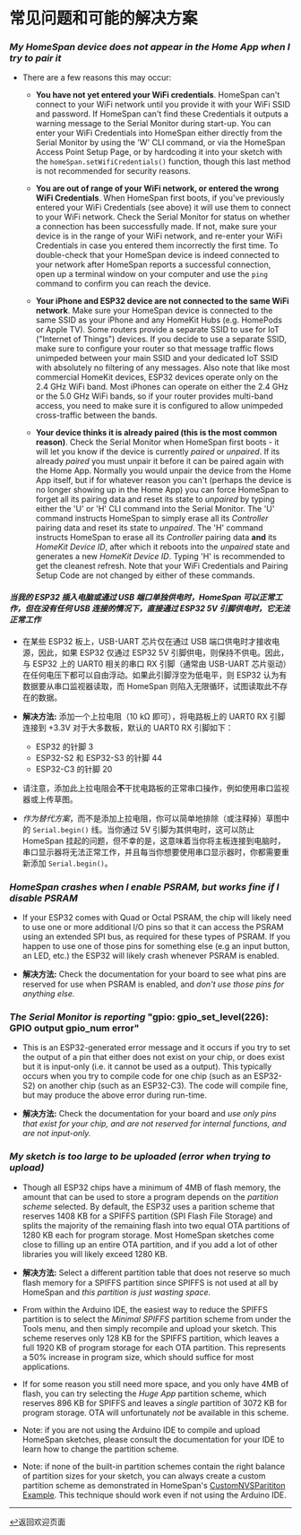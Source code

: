 <!--  原文时间：2024.3.9，翻译时间：2024.5.7，校对时间：2024.5.31  -->

# 常见问题和可能的解决方案

### *My HomeSpan device does not appear in the Home App when I try to pair it*

* There are a few reasons this may occur:

  * **You have not yet entered your WiFi credentials**.  HomeSpan can't connect to your WiFi network until you provide it with your WiFi&nbsp;SSID and password. If HomeSpan can't find these Credentials it outputs a warning message to the Serial Monitor during start-up.  You can enter your WiFi Credentials into HomeSpan either directly from the Serial Monitor by using the 'W' CLI command, or via the HomeSpan Access Point Setup Page, or by hardcoding it into your sketch with the `homeSpan.setWifiCredentials()` function, though this last method is not recommended for security reasons.

  * **You are out of range of your WiFi network, or entered the wrong WiFi Credentials**.  When HomeSpan first boots, if you've previously entered your WiFi Credentials (see above) it will use them to connect to your WiFi network.  Check the Serial Monitor for status on whether a connection has been successfully made.  If not, make sure your device is in the range of your WiFi network, and re-enter your WiFi Credentials in case you entered them incorrectly the first time.  To double-check that your HomeSpan device is indeed connected to your network after HomeSpan reports a successful connection, open up a terminal window on your computer and use the `ping` command to confirm you can reach the device. 
 
  * **Your iPhone and ESP32 device are not connected to the same WiFi network**.  Make sure your HomeSpan device is connected to the same SSID as your iPhone and any HomeKit Hubs (e.g. HomePods or Apple TV).  Some routers provide a separate SSID to use for IoT ("Internet of Things") devices. If you decide to use a separate SSID, make sure to configure your router so that message traffic flows unimpeded between your main SSID and your dedicated IoT SSID with absolutely no filtering of any messages. Also note that like most commercial HomeKit devices, ESP32 devices operate only on the 2.4 GHz WiFi band.  Most iPhones can operate on either the 2.4 GHz or the 5.0 GHz WiFi bands, so if your router provides multi-band access, you need to make sure it is configured to allow unimpeded cross-traffic between the bands.
    
  * **Your device thinks it is already paired (this is the most common reason)**.  Check the Serial Monitor when HomeSpan first boots - it will let you know if the device is currently *paired* or *unpaired*.  If its already *paired* you must unpair it before it can be paired again with the Home App.  Normally you would unpair the device from the Home App itself, but if for whatever reason you can't (perhaps the device is no longer showing up in the Home App) you can force HomeSpan to forget all its pairing data and reset its state to *unpaired* by typing either the 'U' or 'H' CLI command into the Serial Monitor.  The 'U' command instructs HomeSpan to simply erase all its *Controller* pairing data and reset its state to *unpaired*.  The 'H' command instructs HomeSpan to  erase all its *Controller* pairing data **and** its *HomeKit Device ID*, after which it reboots into the *unpaired* state and generates a new *HomeKit Device ID*.  Typing 'H' is recommended to get the cleanest refresh.  Note that your WiFi Credentials and Pairing Setup Code are not changed by either of these commands.

#### *当我的 ESP32 插入电脑或通过 USB 端口单独供电时，HomeSpan 可以正常工作，但在没有任何 USB 连接的情况下，直接通过 ESP32 5V 引脚供电时，它无法正常工作*

* 在某些 ESP32 板上，USB-UART 芯片仅在通过 USB 端口供电时才接收电源，因此，如果 ESP32 仅通过 ESP32 5V 引脚供电，则保持不供电。因此，与 ESP32 上的 UART0 相关的串口 RX 引脚（通常由 USB-UART 芯片驱动）在任何电压下都可以自由浮动。如果此引脚浮空为低电平，则 ESP32 认为有数据要从串口监视器读取，而 HomeSpan 则陷入无限循环，试图读取此不存在的数据。

* **解决方法:** 添加一个上拉电阻（10 kΩ 即可），将电路板上的 UART0 RX 引脚连接到 +3.3V 对于大多数板，默认的 UART0 RX 引脚如下：

  * ESP32 的针脚 3
  * ESP32-S2 和 ESP32-S3 的针脚 44
  * ESP32-C3 的针脚 20

* 请注意，添加此上拉电阻会**不**干扰电路板的正常串口操作，例如使用串口监视器或上传草图。

* *作为替代方案*，而不是添加上拉电阻，你可以简单地排除（或注释掉）草图中的 `Serial.begin()` 线。当你通过 5V 引脚为其供电时，这可以防止 HomeSpan 挂起的问题，但不幸的是，这意味着当你将主板连接到电脑时，串口显示器将无法正常工作，并且每当你想要使用串口显示器时，你都需要重新添加 `Serial.begin()`。

### *HomeSpan crashes when I enable PSRAM, but works fine if I disable PSRAM*

* If your ESP32 comes with Quad or Octal PSRAM, the chip will likely need to use one or more additional I/O pins so that it can access the PSRAM using an extended SPI bus, as required for these types of PSRAM.  If you happen to use one of those pins for something else (e.g an input button, an LED, etc.) the ESP32 will likely crash whenever PSRAM is enabled.
  
* **解决方法:**  Check the documentation for your board to see what pins are reserved for use when PSRAM is enabled, and *don't use those pins for anything else.*

### *The Serial Monitor is reporting* "gpio: gpio_set_level(226): GPIO output gpio_num error"

* This is an ESP32-generated error message and it occurs if you try to set the output of a pin that either does not exist on your chip, or does exist but it is input-only (i.e. it cannot be used as a output).  This typically occurs when you try to compile code for one chip (such as an ESP32-S2) on another chip (such as an ESP32-C3).  The code will compile fine, but may produce the above error during run-time.
  
* **解决方法:**  Check the documentation for your board and *use only pins that exist for your chip, and are not reserved for internal functions, and are not input-only.*

### *My sketch is too large to be uploaded (error when trying to upload)*

* Though all ESP32 chips have a minimum of 4MB of flash memory, the amount that can be used to store a program depends on the *partition scheme* selected.  By default, the ESP32 uses a parition scheme that reserves 1408 KB for a SPIFFS partition (SPI Flash File Storage) and splits the majority of the remaining flash into two equal OTA partitions of 1280 KB each for program storage.  Most HomeSpan sketches come close to filling up an entire OTA partition, and if you add a lot of other libraries you will likely exceed 1280&nbsp;KB.

* **解决方法:**  Select a different partition table that does not reserve so much flash memory for a SPIFFS partition since SPIFFS is not used at all by HomeSpan and *this partition is just wasting space.*

* From within the Arduino IDE, the easiest way to reduce the SPIFFS partition is to select the *Minimal SPIFFS* partition scheme from under the Tools menu, and then simply recompile and upload your sketch.  This scheme reserves only 128 KB for the SPIFFS partition, which leaves a full 1920 KB of program storage for each OTA partition.  This represents a 50% increase in program size, which should suffice for most applications.
  
* If for some reason you still need more space, and you only have 4MB of flash, you can try selecting the *Huge App* partition scheme, which reserves 896 KB for SPIFFS and leaves a *single* partition of 3072 KB for program storage. OTA will unfortunately *not* be available in this scheme. 

* Note: if you are not using the Arduino IDE to compile and upload HomeSpan sketches, please consult the documentation for your IDE to learn how to change the partition scheme. 

* Note: if none of the built-in partition schemes contain the right balance of partition sizes for your sketch, you can always create a custom partition scheme as demonstrated in HomeSpan's  [CustomNVSParititon Example](../examples/Other%20Examples/CustomNVSPartition).  This technique should work even if not using the Arduino IDE.
 
---

[↩️](../README.md#resources)返回欢迎页面



